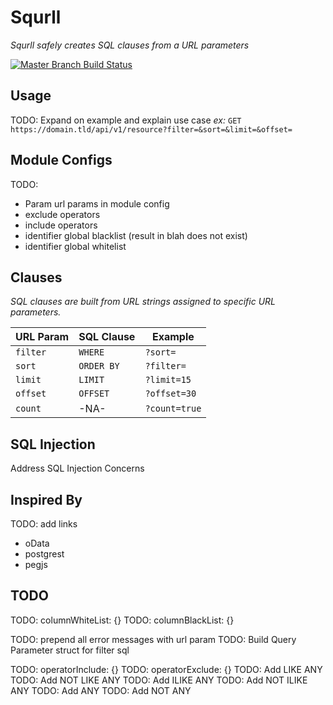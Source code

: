 # Squrll

_Squrll safely creates SQL clauses from a URL parameters_

[![Master Branch Build Status](https://img.shields.io/travis/coryasilva/urlsql/master.svg?style=flat-square&label=master)](https://travis-ci.org/coryasilva/urlsql)

## Usage

TODO: Expand on example and explain use case
_ex:_ `GET https://domain.tld/api/v1/resource?filter=&sort=&limit=&offset=`

## Module Configs

TODO:

- Param url params in module config
- exclude operators
- include operators
- identifier global blacklist (result in blah does not exist)
- identifier global whitelist

## Clauses

_SQL clauses are built from URL strings assigned to specific URL parameters._

| URL Param | SQL Clause | Example |
| --- | --- | --- |
| `filter` | `WHERE` | `?sort=` |
| `sort` | `ORDER BY` | `?filter=` |
| `limit` | `LIMIT` | `?limit=15` |
| `offset` | `OFFSET` | `?offset=30` |
| `count` | -NA- | `?count=true` |

## SQL Injection

Address SQL Injection Concerns

## Inspired By

TODO: add links

- oData
- postgrest
- pegjs

## TODO

TODO: columnWhiteList: {}
TODO: columnBlackList: {}

TODO: prepend all error messages with url param
TODO: Build Query Parameter struct for filter sql

TODO: operatorInclude: {}
TODO: operatorExclude: {}
TODO: Add LIKE ANY
TODO: Add NOT LIKE ANY
TODO: Add ILIKE ANY
TODO: Add NOT ILIKE ANY
TODO: Add ANY
TODO: Add NOT ANY
